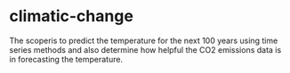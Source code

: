 # climatic-change
The scoperis to predict the temperature for the next 100 years using time series methods and also determine how helpful the CO2 emissions data is in forecasting the temperature.

